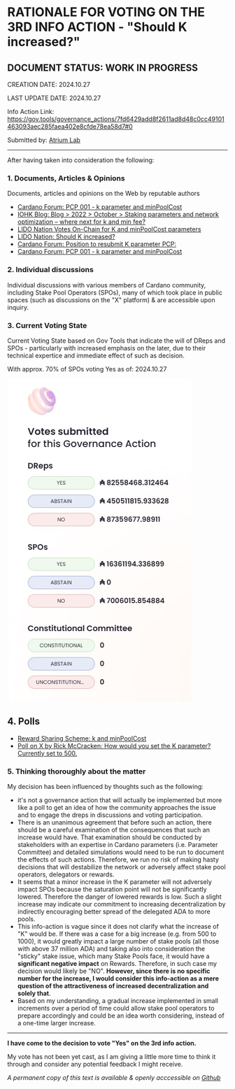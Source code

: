 # RATIONALE FOR VOTING ON THE 3RD INFO ACTION - "Should K increased?"
## DOCUMENT STATUS: WORK IN PROGRESS

CREATION DATE: 2024.10.27

LAST UPDATE DATE: 2024.10.27

Info Action Link: https://gov.tools/governance_actions/7fd6429add8f2611ad8d48c0cc49101463093aec285faea402e8cfde78ea58d7#0

Submitted by: [Atrium Lab](https://x.com/atrium_lab)



---

After having taken into consideration the following:

### 1. Documents, Articles & Opinions
Documents, articles and opinions on the Web by reputable authors
- [Cardano Forum: PCP 001 - k parameter and minPoolCost](https://forum.cardano.org/t/pcp-001-k-parameter-and-minpoolcost/123713)
- [IOHK Blog: Blog > 2022 > October > Staking parameters and network optimization – where next for k and min fee?](https://iohk.io/en/blog/posts/2022/10/27/staking-parameters-and-network-optimization-where-next-for-k-and-min-fee/)
- [LIDO Nation Votes On-Chain for K and minPoolCost parameters](https://www.lidonation.com/en/posts/lido-nation-votes-on-chain-for-k-parameter-and-minpoolcost-parameters/)
- [LIDO Nation: Should K increased?](https://www.lidonation.com/en/posts/should-k-increased/)
- [Cardano Forum: Position to resubmit K parameter PCP:](https://forum.cardano.org/t/pcp-k-parameter-earncoinpool/122701/98)
- [Cardano Forum: PCP 001 - k parameter and minPoolCost](https://forum.cardano.org/t/pcp-001-k-parameter-and-minpoolcost/123713)


### 2. Individual discussions
Individual discussions with various members of Cardano community, including Stake Pool Operators (SPOs), many of which took place in public spaces (such as discussions on the "X" platform) & are accessible upon inquiry.


### 3. Current Voting State
Current Voting State based on Gov Tools that indicate the will of DReps and SPOs - particularly with increased emphasis on the later, due to their technical expertice and immediate effect of such as decision.

With approx. 70% of SPOs voting Yes as of: 2024.10.27

![Gov Tools 3rd Info Action Screenshot](https://github.com/kostaspanagias/drep/blob/55e5a7fba0398a7969c2d0416d3a2559571513fc/voting/2024/3/Screenshot%202024-10-27-030602.jpg)


## 4. Polls
- [Reward Sharing Scheme: k and minPoolCost](https://adastat.net/polls/96861fe7da8d45ba5db95071ed3889ed1412929f33610636c072a4b5ab550211)
- [Poll on X by Rick McCracken: How would you set the K parameter? Currently set to 500.](https://x.com/RichardMcCrackn/status/1611748338021302273)


### 5. Thinking thoroughly about the matter
My decision has been influenced by thoughts such as the following:
- it's not a governance action that will actually be implemented but more like a poll to get an idea of how the community approaches the issue and to engage the dreps in discussions and voting participation.
- There is an unanimous agreement that before such an action, there should be a careful examination of the consequences that such an increase would have. That examination should be conducted by stakeholders with an expertise in Cardano parameters (i.e. Parameter Committee) and detailed simulations would need to be run to document the effects of such actions. Therefore, we run no risk of making hasty decisions that will destabilize the network or adversely affect stake pool operators, delegators or rewards.
- It seems that a minor increase in the K parameter will not adversely impact SPOs because the saturation point will not be significantly lowered. Therefore the danger of lowered rewards is low. Such a slight increase may indicate our commitment to increasing decentralization by indirectly encouraging better spread of the delegated ADA to more pools.
- This info-action is vague since it does not clarify what the increase of "K" would be. If there was a case for a big increase (e.g. from 500 to 1000), it would greatly impact a large number of stake pools (all those with above 37 million ADA) and taking also into consideration the "sticky" stake issue, which many Stake Pools face, it would have a **significant negative impact** on Rewards. Therefore, in such case my decision would likely be "NO". **However, since there is no specific number for the increase, I would consider this info-action as a mere question of the attractiveness of increased decentralization and solely that**.
- Based on my understanding, a gradual increase implemented in small increments over a period of time could allow stake pool operators to prepare accordingly and could be an idea worth considering, instead of a one-time larger increase.


---

**I have come to the decision to vote "Yes" on the 3rd info action.**

My vote has not been yet cast, as I am giving a little more time to think it through and consider any potential feedback I might receive. 

*A permanent copy of this text is available & openly acccessible on [Github](https://github.com/kostaspanagias/drep/blob/881cdc4b3319126f87c3449664ac50a6cb7ae454/voting/2024/3/3rd_info_action.md)*
